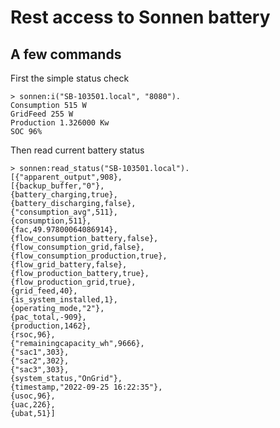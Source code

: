 # Rest access to Sonnen battery

## A few commands

First the simple status check

    > sonnen:i("SB-103501.local", "8080").
	Consumption 515 W
	GridFeed 255 W
	Production 1.326000 Kw
	SOC 96%

Then read current battery status

	> sonnen:read_status("SB-103501.local").
	[{"apparent_output",908},
	[{backup_buffer,"0"},
	{battery_charging,true},
	{battery_discharging,false},
	{"consumption_avg",511},
	{consumption,511},
	{fac,49.97800064086914},
	{flow_consumption_battery,false},
	{flow_consumption_grid,false},
	{flow_consumption_production,true},
	{flow_grid_battery,false},
	{flow_production_battery,true},
	{flow_production_grid,true},
	{grid_feed,40},
	{is_system_installed,1},
	{operating_mode,"2"},
	{pac_total,-909},
	{production,1462},
	{rsoc,96},
	{"remainingcapacity_wh",9666},
	{"sac1",303},
	{"sac2",302},
	{"sac3",303},
	{system_status,"OnGrid"},
	{timestamp,"2022-09-25 16:22:35"},
	{usoc,96},
	{uac,226},
	{ubat,51}]
	
